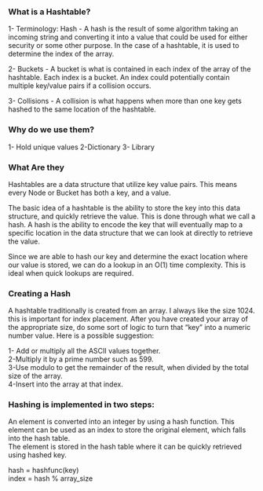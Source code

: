 ### What is a Hashtable?

 1-  Terminology:
       Hash - A hash is the result of some algorithm taking an incoming string and converting it into a value that could be used for either security or some other purpose. In the case of a hashtable, it is used to determine the index of the array.

  2-   Buckets - A bucket is what is contained in each index of the array of the hashtable. Each index is a bucket. An index could potentially contain multiple key/value pairs if a collision occurs.

  3-  Collisions - A collision is what happens when more than one key gets hashed to the same location of the hashtable.


###  Why do we use them?
 1- Hold unique values
 2-Dictionary
 3- Library  

### What Are they
Hashtables are a data structure that utilize key value pairs. This means every Node or Bucket has both a key, and a value.

The basic idea of a hashtable is the ability to store the key into this data structure, and quickly retrieve the value. This is done through what we call a hash. A hash is the ability to encode the key that will eventually map to a specific location in the data structure that we can look at directly to retrieve the value.

Since we are able to hash our key and determine the exact location where our value is stored, we can do a lookup in an O(1) time complexity. This is ideal when quick lookups are required.


### Creating a Hash

A hashtable traditionally is created from an array. I always like the size 1024. this is important for index placement. After you have created your array of the appropriate size, do some sort of logic to turn that “key” into a numeric number value. Here is a possible suggestion:

1- Add or multiply all the ASCII values together.<br>
2-Multiply it by a prime number such as 599.<br>
3-Use modulo to get the remainder of the result, when divided by the total size of the array.<br>
4-Insert into the array at that index.<br>



### Hashing is implemented in two steps:

An element is converted into an integer by using a hash function. This element can be used as an index to store the original element, which falls into the hash table.<br>
The element is stored in the hash table where it can be quickly retrieved using hashed key.

hash = hashfunc(key)<br>
index = hash % array_size<br>